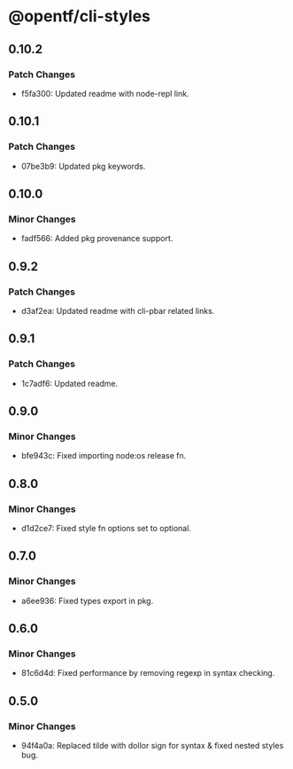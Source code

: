 # @opentf/cli-styles

## 0.10.2

### Patch Changes

- f5fa300: Updated readme with node-repl link.

## 0.10.1

### Patch Changes

- 07be3b9: Updated pkg keywords.

## 0.10.0

### Minor Changes

- fadf566: Added pkg provenance support.

## 0.9.2

### Patch Changes

- d3af2ea: Updated readme with cli-pbar related links.

## 0.9.1

### Patch Changes

- 1c7adf6: Updated readme.

## 0.9.0

### Minor Changes

- bfe943c: Fixed importing node:os release fn.

## 0.8.0

### Minor Changes

- d1d2ce7: Fixed style fn options set to optional.

## 0.7.0

### Minor Changes

- a6ee936: Fixed types export in pkg.

## 0.6.0

### Minor Changes

- 81c6d4d: Fixed performance by removing regexp in syntax checking.

## 0.5.0

### Minor Changes

- 94f4a0a: Replaced tilde with dollor sign for syntax & fixed nested styles bug.
